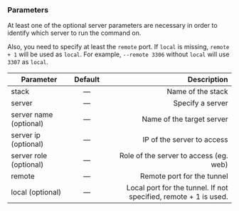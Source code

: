 

### Parameters

At least one of the optional server parameters are necessary in order to identify which server to run the command on.

Also, you need to specify at least the `remote` port. If `local` is missing, `remote + 1` will be used as `local`. For example, `--remote 3306` without `local` will use `3307` as `local`.


|		Parameter 		   |	Default		|   Description    |
|--------------------------|:--------------:| ----------------:|
|stack 					   |		—		| Name of the stack|
|server  		   | 	—			| Specify a server |
|server name (optional)	   | 	—			| Name of the target server |
|server ip (optional)	   | 	—			| IP of the server to access |
|server role (optional)	   | 	—			| Role of the server to access (eg. web) |
|remote 					   |		—		| Remote port for the tunnel |
|local (optional)					   |		—		| Local port for the tunnel. If not specified, remote + 1 is used. |
